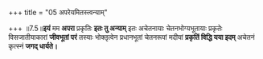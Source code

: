 +++
title = "05 अपरेयमितस्त्वन्याम्"

+++
॥7.5॥**इयं** मम **अपरा** प्रकृतिः **इतः तु अन्याम्** इतः अचेतनायाः
चेतनभोग्यभूतायाः प्रकृतेः विसजातीयाकारां **जीवभूतां परं** तस्याः
भोक्तृत्वेन प्रधानभूतां चेतनरूपां मदीयां **प्रकृतिं विद्धि यया इदम्**
अचेतनं कृत्स्नं **जगद् धार्यते।**
